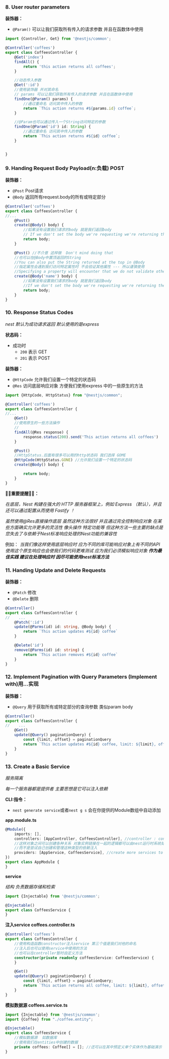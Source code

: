 ### 8. User router parameters

**装饰器：**

- `@Param()` 可以让我们获取所有传入的请求参数 并且在函数体中使用

```ts
import {Controller, Get} from '@nestjs/common';

@Controller('coffees')
export class CoffeesController {
    @Get('index')
    findAll() {
        return 'this action returns all coffees';
    }

    //动态传入参数
    @Get(':id')
    //使用装饰器 并对其命名
    // params 可以让我们获取所有传入的请求参数 并且在函数体中使用
    findOne(@Param() params) {
        //通过重命名 访问其中传入的参数
        return `This action returns #${params.id} coffee`;
    }

    //@Param也可以通过传入一个String访问特定的参数 
    findOne(@Param('id') id: String) {
        //通过重命名 访问其中传入的参数
        return `This action returns #${id} coffee`;
    }


}
```

### 9. Handing Request Body Payload(n:负载) POST

**装饰器：**

- `@Post` Post请求
- `@Body` 返回所有request.body的所有或特定部分

```ts
@Controller('coffees')
export class CoffeesController {
//...
    @Post()
    create(@Body() body) {
        //如果没有设置我们请求的body 就是我们返回body
        // If we don't set the body we're requesting we're returning the body
        return body;
    }

    @Post() //不介意 这样做  Don't mind doing that
    //也可以在@Body中置顶返回的String
    //You can also put the String returned at the top in @Body
    //指定属性会遇到我们访问特定属性时 不会验证其他属性 --- 所以谨慎使用   
    //Specifying a property will encounter that we do not validate other properties when accessing a particular property - so use caution
    create(@Body('name') body) {
        //如果没有设置我们请求的body 就是我们返回body
        //If we don't set the body we're requesting we're returning the body
        return body;
    }
}
```

### 10. Response Status Codes

_nest 默认为成功请求返回 默认使用的是express_

**状态码：**

- 成功时
    - `200` 表示 GET
    - `201` 表示 POST

**装饰器：**

- `@HttpCode` 允许我们设置一个特定的状态码
- `@Res` 访问底层响应对象 方便我们使用express 中的一些原生的方法

```ts
import {HttpCode, HttpStatus} from "@nestjs/common";

@Controller('coffees')
export class CoffeesController {
//...
    @Get()
    //使用原生的一些方法操作
    //
    findAll(@Res response) {
        response.status(200).send('This action returns all coffees')
    }

    @Post()
    //HttpStatus.后面有很多可以用的http状态码 我们选择 GOME
    @HttpCode(HttpStatus.GONE) //允许我们设置一个特定的状态码
    create(@Body() body) {

        return body;
    }
}
```

**👀👀重要提醒👀👀：**

_在底层，Nest 构建在强大的 HTTP 服务器框架上，例如 Express （默认），并且还可以通过配置从而使用 Fastify ！_

_虽然使用@Res直接操作底层 虽然这种方法很好 并且通过完全控制响应对象
在某些方面确实允许更多的灵活性 像头操作 特定功能等
但这种方法一些主要的缺点是您失去了与依赖于Nest标准响应处理的Nest功能的兼容性_

例如：
_当我们像这样使用底层响应时 应为不同的库可能响应对象上有不同的API
使用这个原生响应也会使我们的代码更难测试 应为我们必须模拟响应对象
**作为最佳实践 建议在处理响应时 因尽可能使用nest标准方法**_

### 11. Handing Update and Delete Requests

**装饰器：**

- `@Patch` 修改
- `@Delete` 删除

```ts
@Controller()
export class CoffeesController {
//    ...
    @Patch(':id')
    update(@Parms(id) id: string, @Body body) {
        return `This action updates #${id} coffee`
    }

    @Delete('id')
    remove(@Parms(id) id: string) {
        return `This action removes #${id} coffee`
    }
}
```

### 12. Implement Pagination with Query Parameters  (Implement  with)用...实现

**装饰器：**

- `@Query` 用于获取所有或特定部分的查询参数 类似param body

```ts
@Controller()
export class CoffeesController {
//    ...
    @Get()
    update(@Query() paginationQuery) {
        const {limit, offset} = paginationQuery
        return `This action updates #${id} coffee, limit: ${limit}, offset: ${offset}`
    }
}
```

### 13. Create a Basic Service

_服务隔离_

_每一个服务器都是提供者 主要思想是它可以注入依赖_

**CLI:指令：**

- `nest generate service`或者`nest g s` 会在你提供的Module数组中自动添加

**app.module.ts**

```ts
@Module({
    imports: [],
    controllers: [AppController, CoffeesController], //controller : controls the invocation of the service
    //这样对象之间可以创建各种关系 对象实例链接在一起的逻辑都可以由nest运行时系统处理
    //而不是尝试自己创建和管理这种类型的依赖注入
    providers: [AppService, CoffeesService], //create more services to facilitate isolation
})
export class AppModule {
}
```

**service**

_结构_
_负责数据存储和检索_

```ts
import {Injectable} from '@nestjs/common';

@Injectable()
export class CoffeesService {
}
```

**注入service coffees.controller.ts**

```ts
@Controller('coffees')
export class CoffeesController {
    //使用构造函数constructor注入service 第三个值是我们对他的命名
    //注入后也可以使用service中使用的方法
    //也可以在controller暂时自定义方法
    constructor(private readonly coffeesService: CoffeesService) {
    }

    @Get()
    update(@Query() paginationQuery) {
        const {limit, offset} = paginationQuery;
        return `This action returns all coffee, limit: ${limit}, offset: ${offset}`;
    }
}
```

**模拟数据源 coffees.service.ts**

```ts
import {Injectable} from '@nestjs/common';
import {Coffee} from "./coffee.entity";

@Injectable()
export class CoffeesService {
    //模拟数据源  如数据库
    //使用我们在entities中创建的数据
    private coffees: Coffee[] = []; //还可以在其中预定义单个实体作为基础演示
}
```
